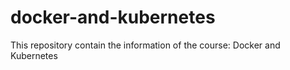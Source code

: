 # docker-and-kubernetes
 This repository contain the information of the course: Docker and Kubernetes
